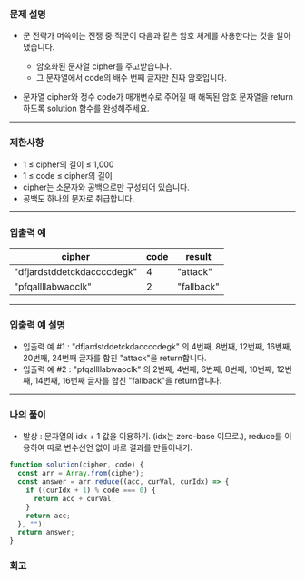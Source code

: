 ### 문제 설명

- 군 전략가 머쓱이는 전쟁 중 적군이 다음과 같은 암호 체계를 사용한다는 것을 알아냈습니다.

  - 암호화된 문자열 cipher를 주고받습니다.
  - 그 문자열에서 code의 배수 번째 글자만 진짜 암호입니다.

- 문자열 cipher와 정수 code가 매개변수로 주어질 때 해독된 암호 문자열을 return하도록 solution 함수를 완성해주세요.

---

### 제한사항

- 1 ≤ cipher의 길이 ≤ 1,000
- 1 ≤ code ≤ cipher의 길이
- cipher는 소문자와 공백으로만 구성되어 있습니다.
- 공백도 하나의 문자로 취급합니다.

---

### 입출력 예

| cipher                     | code | result     |
| -------------------------- | ---- | ---------- |
| "dfjardstddetckdaccccdegk" | 4    | "attack"   |
| "pfqallllabwaoclk"         | 2    | "fallback" |

---

### 입출력 예 설명

- 입출력 예 #1 : "dfjardstddetckdaccccdegk" 의 4번째, 8번째, 12번째, 16번째, 20번째, 24번째 글자를 합친 "attack"을 return합니다.
- 입출력 예 #2 : "pfqallllabwaoclk" 의 2번째, 4번째, 6번째, 8번째, 10번째, 12번째, 14번째, 16번째 글자를 합친 "fallback"을 return합니다.

---

### 나의 풀이

- 발상 : 문자열의 idx + 1 값을 이용하기. (idx는 zero-base 이므로.), reduce를 이용하여 따로 변수선언 없이 바로 결과를 만들어내기.

```javascript
function solution(cipher, code) {
  const arr = Array.from(cipher);
  const answer = arr.reduce((acc, curVal, curIdx) => {
    if ((curIdx + 1) % code === 0) {
      return acc + curVal;
    }
    return acc;
  }, "");
  return answer;
}
```

### 회고
